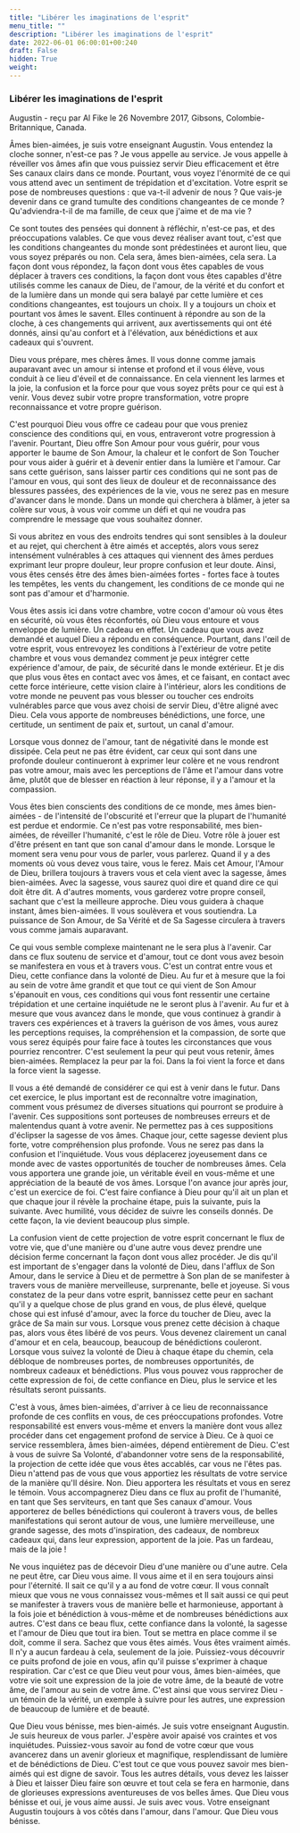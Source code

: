 ```yaml
---
title: "Libérer les imaginations de l'esprit"
menu_title: ""
description: "Libérer les imaginations de l'esprit"
date: 2022-06-01 06:00:01+00:240
draft: False
hidden: True
weight:
---
```

### Libérer les imaginations de l'esprit

Augustin - reçu par Al Fike le 26 Novembre 2017, Gibsons, Colombie-Britannique, Canada.

Âmes bien-aimées, je suis votre enseignant Augustin. Vous entendez la cloche sonner, n'est-ce pas ? Je vous appelle au service. Je vous appelle à réveiller vos âmes afin que vous puissiez servir Dieu efficacement et être Ses canaux clairs dans ce monde. Pourtant, vous voyez l'énormité de ce qui vous attend avec un sentiment de trépidation et d'excitation. Votre esprit se pose de nombreuses questions : que va-t-il advenir de nous ? Que vais-je devenir dans ce grand tumulte des conditions changeantes de ce monde ? Qu'adviendra-t-il de ma famille, de ceux que j'aime et de ma vie ?

Ce sont toutes des pensées qui donnent à réfléchir, n'est-ce pas, et des préoccupations valables. Ce que vous devez réaliser avant tout, c'est que les conditions changeantes du monde sont prédestinées et auront lieu, que vous soyez préparés ou non. Cela sera, âmes bien-aimées, cela sera. La façon dont vous répondez, la façon dont vous êtes capables de vous déplacer à travers ces conditions, la façon dont vous êtes capables d'être utilisés comme les canaux de Dieu, de l'amour, de la vérité et du confort et de la lumière dans un monde qui sera balayé par cette lumière et ces conditions changeantes, est toujours un choix. Il y a toujours un choix et pourtant vos âmes le savent. Elles continuent à répondre au son de la cloche, à ces changements qui arrivent, aux avertissements qui ont été donnés, ainsi qu'au confort et à l'élévation, aux bénédictions et aux cadeaux qui s'ouvrent.

Dieu vous prépare, mes chères âmes. Il vous donne comme jamais auparavant avec un amour si intense et profond et il vous élève, vous conduit à ce lieu d'éveil et de connaissance. En cela viennent les larmes et la joie, la confusion et la force pour que vous soyez prêts pour ce qui est à venir. Vous devez subir votre propre transformation, votre propre reconnaissance et votre propre guérison.

C'est pourquoi Dieu vous offre ce cadeau pour que vous preniez conscience des conditions qui, en vous, entraveront votre progression à l'avenir. Pourtant, Dieu offre Son Amour pour vous guérir, pour vous apporter le baume de Son Amour, la chaleur et le confort de Son Toucher pour vous aider à guérir et à devenir entier dans la lumière et l'amour. Car sans cette guérison, sans laisser partir ces conditions qui ne sont pas de l'amour en vous, qui sont des lieux de douleur et de reconnaissance des blessures passées, des expériences de la vie, vous ne serez pas en mesure d'avancer dans le monde. Dans un monde qui cherchera à blâmer, à jeter sa colère sur vous, à vous voir comme un défi et qui ne voudra pas comprendre le message que vous souhaitez donner. 

Si vous abritez en vous des endroits tendres qui sont sensibles à la douleur et au rejet, qui cherchent à être aimés et acceptés, alors vous serez intensément vulnérables à ces attaques qui viennent des âmes perdues exprimant leur propre douleur, leur propre confusion et leur doute. Ainsi, vous êtes censés être des âmes bien-aimées fortes - fortes face à toutes les tempêtes, les vents du changement, les conditions de ce monde qui ne sont pas d'amour et d'harmonie.

Vous êtes assis ici dans votre chambre, votre cocon d'amour où vous êtes en sécurité, où vous êtes réconfortés, où Dieu vous entoure et vous enveloppe de lumière. Un cadeau en effet. Un cadeau que vous avez demandé et auquel Dieu a répondu en conséquence. Pourtant, dans l'œil de votre esprit, vous entrevoyez les conditions à l'extérieur de votre petite chambre et vous vous demandez comment je peux intégrer cette expérience d'amour, de paix, de sécurité dans le monde extérieur. Et je dis que plus vous êtes en contact avec vos âmes, et ce faisant, en contact avec cette force intérieure, cette vision claire à l'intérieur, alors les conditions de votre monde ne peuvent pas vous blesser ou toucher ces endroits vulnérables parce que vous avez choisi de servir Dieu, d'être aligné avec Dieu. Cela vous apporte de nombreuses bénédictions, une force, une certitude, un sentiment de paix et, surtout, un canal d'amour. 

Lorsque vous donnez de l'amour, tant de négativité dans le monde est dissipée. Cela peut ne pas être évident, car ceux qui sont dans une profonde douleur continueront à exprimer leur colère et ne vous rendront pas votre amour, mais avec les perceptions de l'âme et l'amour dans votre âme, plutôt que de blesser en réaction à leur réponse, il y a l'amour et la compassion.

Vous êtes bien conscients des conditions de ce monde, mes âmes bien-aimées - de l'intensité de l'obscurité et l'erreur que la plupart de l'humanité est perdue et endormie. Ce n'est pas votre responsabilité, mes bien-aimées, de réveiller l'humanité, c'est le rôle de Dieu. Votre rôle à jouer est d'être présent en tant que son canal d'amour dans le monde. Lorsque le moment sera venu pour vous de parler, vous parlerez. Quand il y a des moments où vous devez vous taire, vous le ferez. Mais cet Amour, l'Amour de Dieu, brillera toujours à travers vous et cela vient avec la sagesse, âmes bien-aimées. Avec la sagesse, vous saurez quoi dire et quand dire ce qui doit être dit. A d'autres moments, vous garderez votre propre conseil, sachant que c'est la meilleure approche. Dieu vous guidera à chaque instant, âmes bien-aimées. Il vous soulèvera et vous soutiendra. La puissance de Son Amour, de Sa Vérité et de Sa Sagesse circulera à travers vous comme jamais auparavant.

Ce qui vous semble complexe maintenant ne le sera plus à l'avenir. Car dans ce flux soutenu de service et d'amour, tout ce dont vous avez besoin se manifestera en vous et à travers vous. C'est un contrat entre vous et Dieu, cette confiance dans la volonté de Dieu. Au fur et à mesure que la foi au sein de votre âme grandit et que tout ce qui vient de Son Amour s'épanouit en vous, ces conditions qui vous font ressentir une certaine trépidation et une certaine inquiétude ne le seront plus à l'avenir. Au fur et à mesure que vous avancez dans le monde, que vous continuez à grandir à travers ces expériences et à travers la guérison de vos âmes, vous aurez les perceptions requises, la compréhension et la compassion, de sorte que vous serez équipés pour faire face à toutes les circonstances que vous pourriez rencontrer. C'est seulement la peur qui peut vous retenir, âmes bien-aimées. Remplacez la peur par la foi. Dans la foi vient la force et dans la force vient la sagesse.

Il vous a été demandé de considérer ce qui est à venir dans le futur. Dans cet exercice, le plus important est de reconnaître votre imagination, comment vous présumez de diverses situations qui pourront se produire à l'avenir. Ces suppositions sont porteuses de nombreuses erreurs et de malentendus quant à votre avenir. Ne permettez pas à ces suppositions d'éclipser la sagesse de vos âmes. Chaque jour, cette sagesse devient plus forte, votre compréhension plus profonde. Vous ne serez pas dans la confusion et l'inquiétude. Vous vous déplacerez joyeusement dans ce monde avec de vastes opportunités de toucher de nombreuses âmes. Cela vous apportera une grande joie, un véritable éveil en vous-même et une appréciation de la beauté de vos âmes. Lorsque l'on avance jour après jour, c'est un exercice de foi. C'est faire confiance à Dieu pour qu'il ait un plan et que chaque jour il révèle la prochaine étape, puis la suivante, puis la suivante. Avec humilité, vous décidez de suivre les conseils donnés. De cette façon, la vie devient beaucoup plus simple.

La confusion vient de cette projection de votre esprit concernant le flux de votre vie, que d'une manière ou d'une autre vous devez prendre une décision ferme concernant la façon dont vous allez procéder. Je dis qu'il est important de s'engager dans la volonté de Dieu, dans l'afflux de Son Amour, dans le service à Dieu et de permettre à Son plan de se manifester à travers vous de manière merveilleuse, surprenante, belle et joyeuse. Si vous constatez de la peur dans votre esprit, bannissez cette peur en sachant qu'il y a quelque chose de plus grand en vous, de plus élevé, quelque chose qui est infusé d'amour, avec la force du toucher de Dieu, avec la grâce de Sa main sur vous. Lorsque vous prenez cette décision à chaque pas, alors vous êtes libéré de vos peurs. Vous devenez clairement un canal d'amour et en cela, beaucoup, beaucoup de bénédictions couleront. Lorsque vous suivez la volonté de Dieu à chaque étape du chemin, cela débloque de nombreuses portes, de nombreuses opportunités, de nombreux cadeaux et bénédictions. Plus vous pouvez vous rapprocher de cette expression de foi, de cette confiance en Dieu, plus le service et les résultats seront puissants.

C'est à vous, âmes bien-aimées, d'arriver à ce lieu de reconnaissance profonde de ces conflits en vous, de ces préoccupations profondes. Votre responsabilité est envers vous-même et envers la manière dont vous allez procéder dans cet engagement profond de service à Dieu. Ce à quoi ce service ressemblera, âmes bien-aimées, dépend entièrement de Dieu. C'est à vous de suivre Sa Volonté, d'abandonner votre sens de la responsabilité, la projection de cette idée que vous êtes accablés, car vous ne l'êtes pas. Dieu n'attend pas de vous que vous apportiez les résultats de votre service de la manière qu'Il désire. Non. Dieu apportera les résultats et vous en serez le témoin. Vous accompagnerez Dieu dans ce flux au profit de l'humanité, en tant que Ses serviteurs, en tant que Ses canaux d'amour. Vous apporterez de belles bénédictions qui couleront à travers vous, de belles manifestations qui seront autour de vous, une lumière merveilleuse, une grande sagesse, des mots d'inspiration, des cadeaux, de nombreux cadeaux qui, dans leur expression, apportent de la joie. Pas un fardeau, mais de la joie !

Ne vous inquiétez pas de décevoir Dieu d'une manière ou d'une autre. Cela ne peut être, car Dieu vous aime. Il vous aime et il en sera toujours ainsi pour l'éternité. Il sait ce qu'il y a au fond de votre cœur. Il vous connaît mieux que vous ne vous connaissez vous-mêmes et Il sait aussi ce qui peut se manifester à travers vous de manière belle et harmonieuse, apportant à la fois joie et bénédiction à vous-même et de nombreuses bénédictions aux autres. C'est dans ce beau flux, cette confiance dans la volonté, la sagesse et l'amour de Dieu que tout ira bien. Tout se mettra en place comme il se doit, comme il sera. Sachez que vous êtes aimés. Vous êtes vraiment aimés. Il n'y a aucun fardeau à cela, seulement de la joie. Puissiez-vous découvrir ce puits profond de joie en vous, afin qu'il puisse s'exprimer à chaque respiration. Car c'est ce que Dieu veut pour vous, âmes bien-aimées, que votre vie soit une expression de la joie de votre âme, de la beauté de votre âme, de l'amour au sein de votre âme. C'est ainsi que vous servirez Dieu - un témoin de la vérité, un exemple à suivre pour les autres, une expression de beaucoup de lumière et de beauté.

Que Dieu vous bénisse, mes bien-aimés. Je suis votre enseignant Augustin. Je suis heureux de vous parler. J'espère avoir apaisé vos craintes et vos inquiétudes. Puissiez-vous savoir au fond de votre cœur que vous avancerez dans un avenir glorieux et magnifique, resplendissant de lumière et de bénédictions de Dieu. C'est tout ce que vous pouvez savoir mes bien-aimés qui est digne de savoir. Tous les autres détails, vous devez les laisser à Dieu et laisser Dieu faire son œuvre et tout cela se fera en harmonie, dans de glorieuses expressions aventureuses de vos belles âmes. Que Dieu vous bénisse et oui, je vous aime aussi. Je suis avec vous. Votre enseignant Augustin toujours à vos côtés dans l'amour, dans l'amour. Que Dieu vous bénisse.
